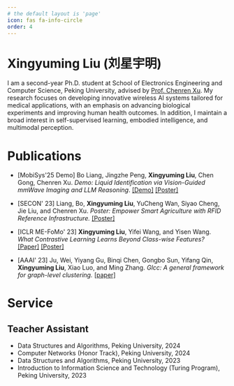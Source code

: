 ```yaml
---
# the default layout is 'page'
icon: fas fa-info-circle
order: 4
---
```


# Xingyuming Liu (刘星宇明)

I am a second-year Ph.D. student at School of Electronics Engineering and Computer Science, Peking University, advised by [Prof. Chenren Xu](https://soar.group/chenren/). My research focuses on developing innovative wireless AI systems tailored for medical applications, with an emphasis on advancing biological experiments and improving human health outcomes. In addition, I maintain a broad interest in self-supervised learning, embodied intelligence, and multimodal perception.


# Publications

- [MobiSys'25 Demo] Bo Liang, Jingzhe Peng, **Xingyuming Liu**, Chen Gong, Chenren Xu. *Demo: Liquid Identification via Vision-Guided mmWave Imaging and LLM Reasoning*. [[Demo]](https://galaxywalk.github.io/files/mobisys25-erlangsight.pdf) [[Poster]](https://galaxywalk.github.io/files/mobisys25-erlangsight-poster.pdf)

- [SECON' 23] Liang, Bo, **Xingyuming Liu**, YuCheng Wan, Siyao Cheng, Jie Liu, and Chenren Xu. *Poster: Empower Smart Agriculture with RFID Reference Infrastructure.* [[Poster]](https://ieeexplore.ieee.org/abstract/document/10287453)
- [ICLR ME-FoMo' 23] **Xingyuming Liu**, Yifei Wang, and Yisen Wang. *What Contrastive Learning Learns Beyond Class-wise Features?* [[Paper]](https://iclr.cc/virtual/2023/13623) [[Poster]](https://iclr.cc/virtual/2023/13623)
- [AAAI' 23] Ju, Wei, Yiyang Gu, Binqi Chen, Gongbo Sun, Yifang Qin, **Xingyuming Liu**, Xiao Luo, and Ming Zhang. *Glcc: A general framework for graph-level clustering.* [[paper]](https://ojs.aaai.org/index.php/AAAI/article/view/25559)

# Service

## Teacher Assistant

- Data Structures and Algorithms, Peking University, 2024
- Computer Networks (Honor Track), Peking University, 2024
- Data Structures and Algorithms, Peking University, 2023
- Introduction to Information Science and Technology (Turing Program), Peking University, 2023